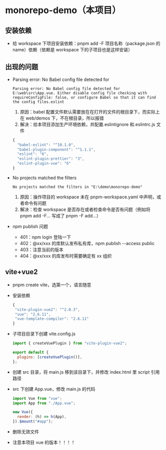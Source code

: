 # monorepo-demo（本项目）

## 安装依赖

- 给 workspace 下项目安装依赖：pnpm add -F 项目名称（package.json 的 name）依赖（依赖是 workspace 下的子项目也是这样安装）

## 出现的问题

- Parsing error: No Babel config file detected for

  ```text
  Parsing error: No Babel config file detected for E:\web\src\App.vue. Either disable config file checking with requireConfigFile: false, or configure Babel so that it can find the config files.eslint
  ```

  1. 原因：babel 配置文件默认需要放在在打开的文件的根目录下，而实际上在 web/demos 下，不在根目录，所以报错
  2. 解决：给本项目添加生产环境依赖，并配置.eslintignore 和.eslintrc.js 文件

  ```javascript
  {
    "babel-eslint": "^10.1.0",
    "babel-plugin-component": "^1.1.1",
    "eslint": "6",
    "eslint-plugin-prettier": "3",
    "eslint-plugin-vue": "6"
  }
  ```

- No projects matched the filters

  ```text
  No projects matched the filters in "E:\demo\monorepo-demo"
  ```

  1. 原因：操作项目的 workspace 未在 pnpm-workspace.yaml 中声明，或者命令有问题
  2. 解决：检查 workspace 是否存在或者检查命令是否有问题（例如将 pnpm add -F... 写成了 pnpm -F add...）

- npm publish 问题
  - 401：npm login 登陆一下
  - 402：@xx/xxx 的库默认发布私有库，npm publish --access public
  - 403：注意当前的版本
  - 404：@xx/xxx 的库发布时需要确定有 xx 组织

## vite+vue2

- pnpm create vite，选第一个，语言随意

- 安装依赖

  ```javascript
  {
   "vite-plugin-vue2": "^2.0.3",
   "vue": "2.6.11",
   "vue-template-compiler": "2.6.11"
  }
  ```

- 子项目目录下创建 vite.config.js

  ```javascript
  import { createVuePlugin } from "vite-plugin-vue2";

  export default {
    plugins: [createVuePlugin()],
  };
  ```

- 创建 src 目录，将 main.js 移到该目录下，并修改 index.html 里 script 引用路径

- src 下创建 App.vue，修改 main.js 的代码

  ```javascript
  import Vue from "vue";
  import App from "./App.vue";

  new Vue({
    render: (h) => h(App),
  }).$mount("#app");
  ```

- 删除无效文件

- 注意本项目 vue 的版本！！！！

